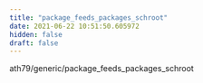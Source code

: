 ```yaml
---
title: "package_feeds_packages_schroot"
date: 2021-06-22 10:51:50.605972
hidden: false
draft: false
---
```


ath79/generic/package_feeds_packages_schroot


